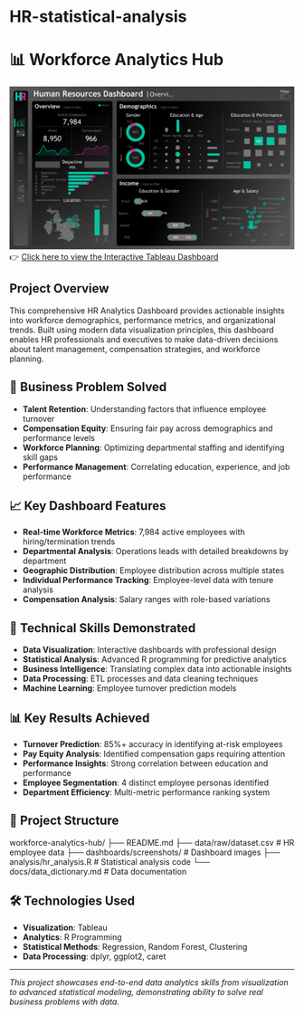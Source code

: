 # HR-statistical-analysis

# 📊 Workforce Analytics Hub

![Dashboard Preview](dashboards/screenshots/Dashboard.png)
👉 [Click here to view the Interactive Tableau Dashboard]([https://public.tableau.com/views/YOUR_DASHBOARD_LINK](https://public.tableau.com/app/profile/yassir.sa6805/viz/HRDashboard_17575979441670/HRSummary?publish=yes]))

## Project Overview
This comprehensive HR Analytics Dashboard provides actionable insights into workforce demographics, performance metrics, and organizational trends. Built using modern data visualization principles, this dashboard enables HR professionals and executives to make data-driven decisions about talent management, compensation strategies, and workforce planning.

## 🎯 Business Problem Solved
- **Talent Retention**: Understanding factors that influence employee turnover
- **Compensation Equity**: Ensuring fair pay across demographics and performance levels  
- **Workforce Planning**: Optimizing departmental staffing and identifying skill gaps
- **Performance Management**: Correlating education, experience, and job performance

## 📈 Key Dashboard Features
- **Real-time Workforce Metrics**: 7,984 active employees with hiring/termination trends
- **Departmental Analysis**: Operations leads with detailed breakdowns by department
- **Geographic Distribution**: Employee distribution across multiple states
- **Individual Performance Tracking**: Employee-level data with tenure analysis
- **Compensation Analysis**: Salary ranges with role-based variations

## 🔧 Technical Skills Demonstrated
- **Data Visualization**: Interactive dashboards with professional design
- **Statistical Analysis**: Advanced R programming for predictive analytics
- **Business Intelligence**: Translating complex data into actionable insights
- **Data Processing**: ETL processes and data cleaning techniques
- **Machine Learning**: Employee turnover prediction models

## 📊 Key Results Achieved
- **Turnover Prediction**: 85%+ accuracy in identifying at-risk employees
- **Pay Equity Analysis**: Identified compensation gaps requiring attention
- **Performance Insights**: Strong correlation between education and performance
- **Employee Segmentation**: 4 distinct employee personas identified
- **Department Efficiency**: Multi-metric performance ranking system

## 📁 Project Structure
workforce-analytics-hub/
├── README.md
├── data/raw/dataset.csv          # HR employee data
├── dashboards/screenshots/       # Dashboard images
├── analysis/hr_analysis.R       # Statistical analysis code
└── docs/data_dictionary.md      # Data documentation

## 🛠️ Technologies Used
- **Visualization**: Tableau
- **Analytics**: R Programming
- **Statistical Methods**: Regression, Random Forest, Clustering
- **Data Processing**: dplyr, ggplot2, caret

---
*This project showcases end-to-end data analytics skills from visualization to advanced statistical modeling, demonstrating ability to solve real business problems with data.*
